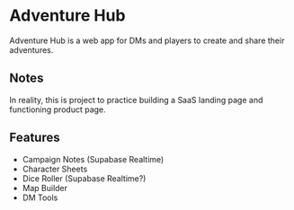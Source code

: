 # Adventure Hub

Adventure Hub is a web app for DMs and players to create and share their adventures.

## Notes

In reality, this is project to practice building a SaaS landing page and functioning product page.

## Features

- Campaign Notes (Supabase Realtime)
- Character Sheets
- Dice Roller (Supabase Realtime?)
- Map Builder
- DM Tools
